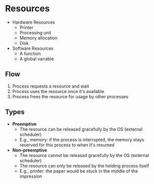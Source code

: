 # Resources

- Hardware Resources
  - Printer
  - Processing unit
  - Memory allocation
  - Disk
- Software Resources
  - A function
  - A global variable

## Flow

1. Process requests a resource and wait
1. Process uses the resource once it's available
1. Process frees the resource for usage by other processes

## Types

- **Preemptive**
  - The resource can be released gracefully by the OS (external scheduler)
  - E.g., memory: if the process is interrupted, the memory stays reserved for this process to when it's resumed
- **Non-preemptive**
  - The resource cannot be released gracefully by the OS (external scheduler)
  - The resource can only be released by the holding process itself
  - E.g., printer: the paper would be stuck in the middle of the impression
